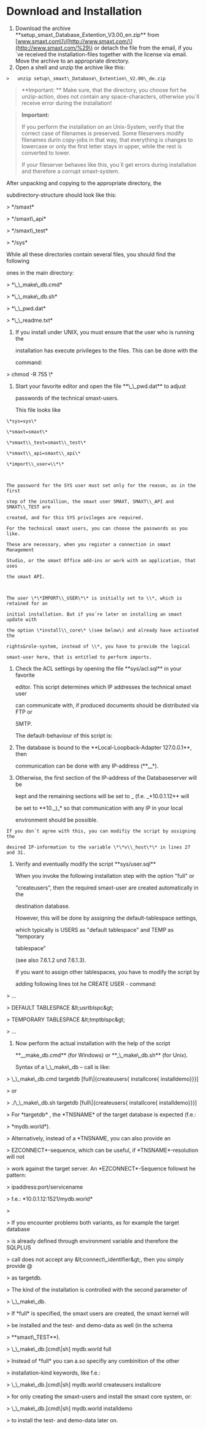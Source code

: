 # Download and Installation

1. Download the archive \*\*setup\_smaxt\_Database\_Extention\_V3.00\_en.zip\*\* from \[www.smaxt.com\]\([http://www.smaxt.com/\](http://www.smaxt.com/%29\) or detach the file from the email, if you´ve received the installation-files together with the license via email. Move the archive to an appropriate directory.
2. Open a shell and unzip the archive like this:

`>   unzip setup\_smaxt\_Database\_Extention\_V2.00\_de.zip`

> **Important: **                                                                                                                                                                                                                                                                                                                                                                                                    Make sure, that the directory, you choose fort he unzip-action, does not contain any space-characters, otherwise you´ll receive error during the installation!

> **Important:**                                                                                                                                                                                                                                                                                                                                                                                                     
>
> If you perform the installation on an Unix-System, verify that the correct case of filenames is preserved. Some fileservers modify filenames durin copy-jobs in that way, that everything is changes to lowercase or only the first letter stays in upper, while the rest is converted to lower.
>
> If your fileserver behaves like this, you´ll get errors during installation and therefore a corrupt smaxt-system.

After unpacking and copying to the appropriate directory, the

subdirectory-structure should look like this:

&gt;   \*/smaxt\*

&gt;   \*/smaxt\\_api\*

&gt;   \*/smaxt\\_test\*

&gt;   \*/sys\*

While all these directories contain several files, you should find the following

ones in the main directory:

&gt;   \*\\_\\_make\\_db.cmd\*

&gt;   \*\\_\\_make\\_db.sh\*

&gt;   \*\\_\\_pwd.dat\*

&gt;   \*\\_\\_readme.txt\*

1. If you install under UNIX, you must ensure that the user who is running the

   installation has execute privileges to the files. This can be done with the

   command:

&gt;   chmod -R 755 \\*

1. Start your favorite editor and open the file \*\*\\_\\_pwd.dat\*\* to adjust

   passwords of the technical smaxt-users.

   This file looks like

```
\*sys=sys\*  

\*smaxt=smaxt\*  

\*smaxt\\_test=smaxt\\_test\*  

\*smaxt\\_api=smaxt\\_api\*  

\*import\\_user=\\*\*  



The password for the SYS user must set only for the reason, as in the first

step of the installion, the smaxt user SMAXT, SMAXT\\_API and SMAXT\\_TEST are

created, and for this SYS privileges are required.  

For the technical smaxt users, you can choose the passwords as you like.  

These are necessary, when you register a connection in smaxt Management

Studio, or the smaxt Office add-ins or work with an application, that uses

the smaxt API.  



The user \*\*IMPORT\\_USER\*\* is initially set to \\*, which is retained for an

initial installation. But if you´re later on installing an smaxt update with

the option \*install\\_core\* \(see below\) and already have activated the

rights&role-system, instead of \\*, you have to provide the logical

smaxt-user here, that is entitled to perform imports.
```

1. Check the ACL settings by opening the file \*\*sys/acl.sql\*\* in your favorite

   editor. This script determines which IP addresses the technical smaxt user

   can communicate with, if produced documents should be distributed via FTP or

   SMTP.

   The default-behaviour of this script is:

2. The database is bound to the \*\*Local-Loopback-Adapter 127.0.0.1\*\*, then

   communication can be done with any IP-address \(\*\*\_\_\*\).

3. Otherwise, the first section of the IP-address of the Databaseserver will be

   kept and the remaining sections will be set to \_ \(f.e. \_\*10.0.1.12\*\* will

   be set to \*\*10.\_\)\_\* so that communication with any IP in your local

   environment should be possible.

```
If you don´t agree with this, you can modifiy the script by assigning the

desired IP-information to the variable \*\*v\\_host\*\* in lines 27 and 31.
```

1. Verify and eventually modify the script \*\*sys/user.sql\*\*

   When you invoke the following installation step with the option "full" or

   "createusers", then the required smaxt-user are created automatically in the

   destination database.

   However, this will be done by assigning the default-tablespace settings,

   which typically is USERS as "default tablespace" and TEMP as "temporary

   tablespace"

   \(see also 7.6.1.2 und 7.6.1.3\).

   If you want to assign other tablespaces, you have to modify the script by

   adding following lines tot he CREATE USER - command:

&gt;   …

&gt;   DEFAULT TABLESPACE \&lt;usrtblspc\&gt;

&gt;   TEMPORARY TABLESPACE \&lt;tmptblspc\&gt;

&gt;   …

1. Now perform the actual installation with the help of the script

   \*\*\_\_make\_db.cmd\*\* \(for Windows\) or \*\*\_\\_make\\_db.sh\*\* \(for Unix\).

   Syntax of a \\_\\_make\\_db – call is like:

&gt;   \\_\\_make\\_db.cmd targetdb \[full\\|{createusers{ installcore{ installdemo}}}\]

&gt;   or

&gt;   ./\\_\\_make\\_db.sh targetdb \[full\\|{createusers{ installcore{ installdemo}}}\]

&gt;   For \*targetdb\* , the \*TNSNAME\* of the target database is expected \(f.e.:

&gt;   \*mydb.world\*\).

&gt;   Alternatively, instead of a \*TNSNAME, you can also provide an

&gt;   EZCONNECT\*-sequence, which can be useful, if \*TNSNAME\*-resolution will not

&gt;   work against the target server. An \*EZCONNECT\*-Sequence followst he pattern:

&gt;   ipaddress:port/servicename

&gt;   f.e.: \*10.0.1.12:1521/mydb.world\*

&gt;

&gt;   If you encounter problems both variants, as for example the target database

&gt;   is already defined through environment variable and therefore the SQLPLUS

&gt;   call does not accept any \&lt;connect\\_identifier\&gt;, then you simply provide \@

&gt;   as targetdb.

&gt;   The kind of the installation is controlled with the second parameter of

&gt;   \\_\\_make\\_db.

&gt;   If \*full\* is specified, the smaxt users are created, the smaxt kernel will

&gt;   be installed and the test- and demo-data as well \(in the schema

&gt;   \*\*smaxt\\_TEST\*\*\).

&gt;   \\_\\_make\\_db.\[cmd\\|sh\] mydb.world full

&gt;   Instead of \*full\* you can a.so specifiy any combinition of the other

&gt;   installation-kind keywords, like f.e.:

&gt;   \\_\\_make\\_db.\[cmd\\|sh\] mydb.world createusers installcore

&gt;   for only creating the smaxt-users and install the smaxt core system, or:

&gt;   \\_\\_make\\_db.\[cmd\\|sh\] mydb.world installdemo

&gt;   to install the test- and demo-data later on.

